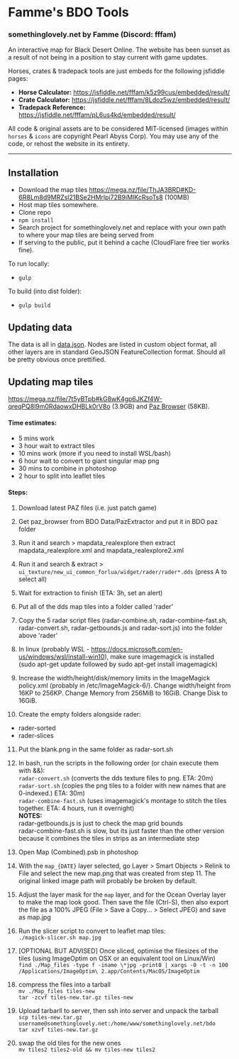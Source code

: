 
# Famme's BDO Tools

### somethinglovely.net by Famme (Discord: fffam)

An interactive map for Black Desert Online. The website has been sunset as a result of not being in a position to stay current with game updates.

Horses, crates & tradepack tools are just embeds for the following jsfiddle pages:

* **Horse Calculator:** https://jsfiddle.net/fffam/k5z99cus/embedded/result/
* **Crate Calculator:** https://jsfiddle.net/fffam/8Ldoz5wz/embedded/result/
* **Tradepack Reference:** https://jsfiddle.net/fffam/pL6us4kd/embedded/result/

All code & original assets are to be considered MIT-licensed (images within `horses` & `icons` are copyright Pearl Abyss Corp). You may use any of the code, or rehost the website in its entirety.

<hr>

## Installation

* Download the map tiles https://mega.nz/file/ThJA3BRD#KD-6R8Lm8d9MRZsl21BSe2HMrlpi72B9iMIKcRsoTs8 (100MB)
* Host map tiles somewhere.
* Clone repo
* `npm install`
* Search project for somethinglovely.net and replace with your own path to where your map tiles are being served from
* If serving to the public, put it behind a cache (CloudFlare free tier works fine).

To run locally:

* `gulp`

To build (into dist folder):

* `gulp build`

## Updating data

The data is all in [data.json](src/data.json). Nodes are listed in custom object format, all other layers are in standard GeoJSON FeatureCollection format. Should all be pretty obvious once prettified.

## Updating map tiles

https://mega.nz/file/7t5yBTpb#kG8wK4gp6JKZf4W-qreqPQ8l9m0RdaowxDHBLk0rV8o (3.9GB) and [Paz Browser](https://github.com/Multarix/blackdesert-somethinglovely-map/raw/refs/heads/main/paz_browser.zip) (58KB).

#### Time estimates:

* 5 mins work
* 3 hour wait to extract tiles
* 10 mins work (more if you need to install WSL/bash)
* 6 hour wait to convert to giant singular map png
* 30 mins to combine in photoshop
* 2 hour to split into leaflet tiles

#### Steps:

1. Download latest PAZ files (i.e. just patch game)
2. Get paz_browser from BDO Data/PazExtractor and put it in BDO paz folder
3. Run it and search > mapdata_realexplore then extract mapdata_realexplore.xml and mapdata_realexplore2.xml
4. Run it and search & extract > `ui_texture/new_ui_common_forlua/widget/rader/rader*.dds` (press A to select all)
5. Wait for extraction to finish (ETA: 3h, set an alert)
6. Put all of the dds map tiles into a folder called 'rader'
7. Copy the 5 radar script files (radar-combine.sh, radar-combine-fast.sh, radar-convert.sh, radar-getbounds.js and radar-sort.js) into the folder above 'rader'
8. In linux (probably WSL - https://docs.microsoft.com/en-us/windows/wsl/install-win10), make sure imagemagick is installed (sudo apt-get update followed by sudo apt-get install imagemagick)
9. Increase the width/height/disk/memory limits in the ImageMagick policy.xml (probably in /etc/ImageMagick-6/). Change width/height from 16KP to 256KP. Change Memory from 256MiB to 16GiB. Change Disk to 16GiB.

10. Create the empty folders alongside rader:
* rader-sorted
* rader-slices

11. Put the blank.png in the same folder as radar-sort.sh

12. In bash, run the scripts in the following order (or chain execute them with &&):  
`radar-convert.sh` (converts the dds texture files to png. ETA: 20m)  
`radar-sort.sh` (copies the png tiles to a folder with new names that are 0-indexed.) ETA: 30m)  
`radar-combine-fast.sh` (uses imagemagick's montage to stitch the tiles together. ETA: 4 hours, run it overnight)  
**NOTES:**  
radar-getbounds.js is just to check the map grid bounds  
radar-combine-fast.sh is slow, but its just faster than the other version because it combines the tiles in strips as an intermediate step

13. Open Map (Combined).psb in photoshop

14. With the `map_{DATE}` layer selected, go Layer > Smart Objects > Relink to File and select the new map.png that was created from step 11. The original linked image path will probably be broken by default.

15. Adjust the layer mask for the `map` layer, and for the Ocean Overlay layer to make the map look good. Then save the file (Ctrl-S), then also export the file as a 100% JPEG (File > Save a Copy... > Select JPEG) and save as map.jpg

16. Run the slicer script to convert to leaflet map tiles:  
`./magick-slicer.sh map.jpg`

17. [OPTIONAL BUT ADVISED] Once sliced, optimise the filesizes of the tiles (using ImageOptim on OSX or an equivalent tool on Linux/Win)  
`find ./Map_files -type f -iname \*jpg -print0 | xargs -0 -t -n 100 /Applications/ImageOptim\ 2.app/Contents/MacOS/ImageOptim`

18. compress the files into a tarball  
`mv ./Map_files tiles-new`  
`tar -zcvf tiles-new.tar.gz tiles-new`

19. Upload tarbarll to server, then ssh into server and unpack the tarball  
`scp tiles-new.tar.gz username@somethinglovely.net:/home/www/somethinglovely.net/bdo`  
`tar xzvf tiles-new.tar.gz`

20. swap the old tiles for the new ones  
`mv tiles2 tiles2-old && mv tiles-new tiles2`
